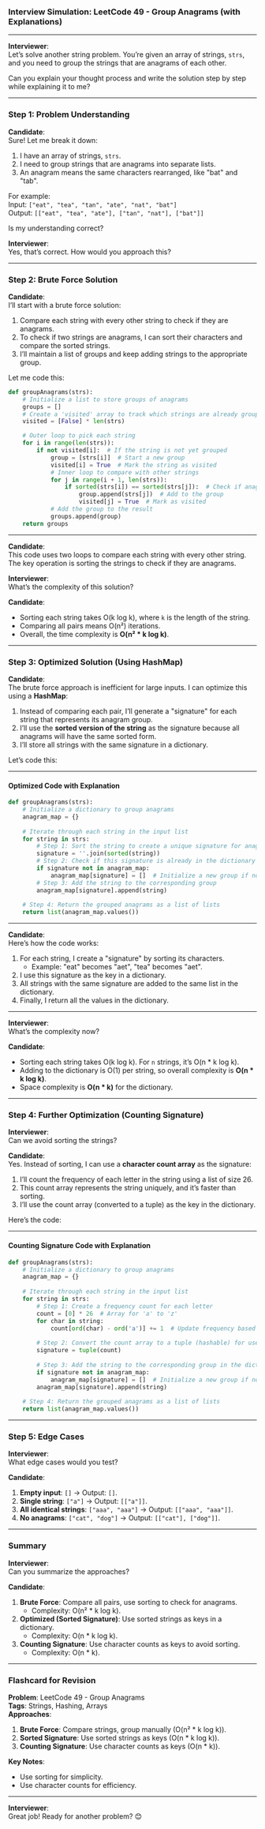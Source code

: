 ### **Interview Simulation: LeetCode 49 - Group Anagrams (with Explanations)**

---

**Interviewer**:  
Let’s solve another string problem. You’re given an array of strings, `strs`, and you need to group the strings that are anagrams of each other.  

Can you explain your thought process and write the solution step by step while explaining it to me?  

---

### **Step 1: Problem Understanding**

**Candidate**:  
Sure! Let me break it down:  
1. I have an array of strings, `strs`.  
2. I need to group strings that are anagrams into separate lists.  
3. An anagram means the same characters rearranged, like "bat" and "tab".  

For example:  
Input: `["eat", "tea", "tan", "ate", "nat", "bat"]`  
Output: `[["eat", "tea", "ate"], ["tan", "nat"], ["bat"]]`  

Is my understanding correct?  

**Interviewer**:  
Yes, that’s correct. How would you approach this?  

---

### **Step 2: Brute Force Solution**

**Candidate**:  
I’ll start with a brute force solution:  
1. Compare each string with every other string to check if they are anagrams.  
2. To check if two strings are anagrams, I can sort their characters and compare the sorted strings.  
3. I’ll maintain a list of groups and keep adding strings to the appropriate group.  

Let me code this:  

```python
def groupAnagrams(strs):
    # Initialize a list to store groups of anagrams
    groups = []  
    # Create a 'visited' array to track which strings are already grouped
    visited = [False] * len(strs)  

    # Outer loop to pick each string
    for i in range(len(strs)):
        if not visited[i]:  # If the string is not yet grouped
            group = [strs[i]]  # Start a new group
            visited[i] = True  # Mark the string as visited
            # Inner loop to compare with other strings
            for j in range(i + 1, len(strs)):  
                if sorted(strs[i]) == sorted(strs[j]):  # Check if anagrams
                    group.append(strs[j])  # Add to the group
                    visited[j] = True  # Mark as visited
            # Add the group to the result
            groups.append(group)  
    return groups
```

---

**Candidate**:  
This code uses two loops to compare each string with every other string. The key operation is sorting the strings to check if they are anagrams.  

**Interviewer**:  
What’s the complexity of this solution?  

**Candidate**:  
- Sorting each string takes O(k log k), where `k` is the length of the string.  
- Comparing all pairs means O(n²) iterations.  
- Overall, the time complexity is **O(n² * k log k)**.  

---

### **Step 3: Optimized Solution (Using HashMap)**

**Candidate**:  
The brute force approach is inefficient for large inputs. I can optimize this using a **HashMap**:  
1. Instead of comparing each pair, I’ll generate a "signature" for each string that represents its anagram group.  
2. I’ll use the **sorted version of the string** as the signature because all anagrams will have the same sorted form.  
3. I’ll store all strings with the same signature in a dictionary.  

Let’s code this:  

---

#### **Optimized Code with Explanation**

```python
def groupAnagrams(strs):
    # Initialize a dictionary to group anagrams
    anagram_map = {}  
    
    # Iterate through each string in the input list
    for string in strs:  
        # Step 1: Sort the string to create a unique signature for anagrams
        signature = ''.join(sorted(string))  
        # Step 2: Check if this signature is already in the dictionary
        if signature not in anagram_map:  
            anagram_map[signature] = []  # Initialize a new group if not found
        # Step 3: Add the string to the corresponding group
        anagram_map[signature].append(string)  
    
    # Step 4: Return the grouped anagrams as a list of lists
    return list(anagram_map.values())  
```

---

**Candidate**:  
Here’s how the code works:  
1. For each string, I create a "signature" by sorting its characters.  
   - Example: "eat" becomes "aet", "tea" becomes "aet".  
2. I use this signature as the key in a dictionary.  
3. All strings with the same signature are added to the same list in the dictionary.  
4. Finally, I return all the values in the dictionary.  

---

**Interviewer**:  
What’s the complexity now?  

**Candidate**:  
- Sorting each string takes O(k log k). For `n` strings, it’s O(n * k log k).  
- Adding to the dictionary is O(1) per string, so overall complexity is **O(n * k log k)**.  
- Space complexity is **O(n * k)** for the dictionary.  

---

### **Step 4: Further Optimization (Counting Signature)**

**Interviewer**:  
Can we avoid sorting the strings?  

**Candidate**:  
Yes. Instead of sorting, I can use a **character count array** as the signature:  
1. I’ll count the frequency of each letter in the string using a list of size 26.  
2. This count array represents the string uniquely, and it’s faster than sorting.  
3. I’ll use the count array (converted to a tuple) as the key in the dictionary.  

Here’s the code:  

---

#### **Counting Signature Code with Explanation**

```python
def groupAnagrams(strs):
    # Initialize a dictionary to group anagrams
    anagram_map = {}  
    
    # Iterate through each string in the input list
    for string in strs:  
        # Step 1: Create a frequency count for each letter
        count = [0] * 26  # Array for 'a' to 'z'
        for char in string:  
            count[ord(char) - ord('a')] += 1  # Update frequency based on ASCII
        
        # Step 2: Convert the count array to a tuple (hashable) for use as a key
        signature = tuple(count)  
        
        # Step 3: Add the string to the corresponding group in the dictionary
        if signature not in anagram_map:  
            anagram_map[signature] = []  # Initialize a new group if not found
        anagram_map[signature].append(string)  
    
    # Step 4: Return the grouped anagrams as a list of lists
    return list(anagram_map.values())  
```

---

### **Step 5: Edge Cases**

**Interviewer**:  
What edge cases would you test?  

**Candidate**:  
1. **Empty input**: `[]` -> Output: `[]`.  
2. **Single string**: `["a"]` -> Output: `[["a"]]`.  
3. **All identical strings**: `["aaa", "aaa"]` -> Output: `[["aaa", "aaa"]]`.  
4. **No anagrams**: `["cat", "dog"]` -> Output: `[["cat"], ["dog"]]`.  

---

### **Summary**

**Interviewer**:  
Can you summarize the approaches?  

**Candidate**:  
1. **Brute Force**: Compare all pairs, use sorting to check for anagrams.  
   - Complexity: O(n² * k log k).  
2. **Optimized (Sorted Signature)**: Use sorted strings as keys in a dictionary.  
   - Complexity: O(n * k log k).  
3. **Counting Signature**: Use character counts as keys to avoid sorting.  
   - Complexity: O(n * k).  

---

### **Flashcard for Revision**

**Problem**: LeetCode 49 - Group Anagrams  
**Tags**: Strings, Hashing, Arrays  
**Approaches**:  
1. **Brute Force**: Compare strings, group manually (O(n² * k log k)).  
2. **Sorted Signature**: Use sorted strings as keys (O(n * k log k)).  
3. **Counting Signature**: Use character counts as keys (O(n * k)).  

**Key Notes**:  
- Use sorting for simplicity.  
- Use character counts for efficiency.  

---

**Interviewer**:  
Great job! Ready for another problem? 😊  